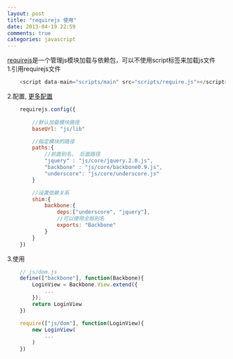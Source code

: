 ```yaml
---
layout: post
title: "requirejs 使用"
date: 2013-04-19 22:59
comments: true
categories: javascript
---
```

<a href='http://requirejs.org/'>requirejs</a>是一个管理js模块加载与依赖包，可以不使用script标签来加载js文件<br />
1.引用requirejs文件<br />
```js   
    <script data-main="scripts/main" src="scripts/require.js"></script>
```
2.配置, <a href='http://requirejs.org/docs/api.html#config'>更多配置</a>
```js
    requirejs.config({
        
        //默认加载模块路径
        baseUrl: "js/lib"

        //指定模块的路径
        paths:{            
            //前面别名， 后面路径
            "jquery" : "js/core/jquery.2.0.js",
            "backbone" : "js/core/backbone0.9.js",
            "underscore": "js/core/underscore.js"
        }

        //设置依赖关系
        shim:{
            backbone:{
                deps:["underscore", "jquery"],
                //可以使用全局别名
                exports: "Backbone"       
            }
        }
    })    
```
3.使用
```js
    // js/dom.js
    define(["backbone"], function(Backbone){
        LoginView = Backbone.View.extend({
            ...
        });
        return LoginView        
    })

    require(["js/dom"], function(LoginView){
        new LoginView(
            ...
        )
    })
```